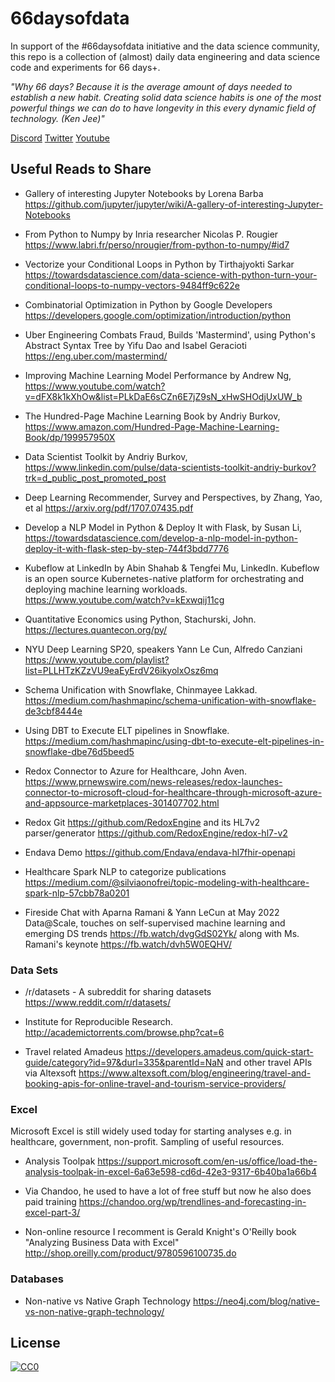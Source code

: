 # 66daysofdata

In support of the #66daysofdata initiative and the data science community, this repo is a collection of (almost) daily data engineering and data science code and experiments for 66 days+.  

*"Why 66 days?  Because it is the average amount of days needed to establish a new habit. Creating solid data science habits is one of the most powerful things we can do to have longevity in this every dynamic field of technology. (Ken Jee)"*


[Discord](https://discord.com/invite/VXSUJYJ)
[Twitter](https://twitter.com/KenJee_DS/status/1299734773456203777)
[Youtube](https://www.youtube.com/watch?v=uXLnbdHMf8w)


## Useful Reads to Share ##

- Gallery of interesting Jupyter Notebooks by Lorena Barba https://github.com/jupyter/jupyter/wiki/A-gallery-of-interesting-Jupyter-Notebooks

- From Python to Numpy by Inria researcher Nicolas P. Rougier https://www.labri.fr/perso/nrougier/from-python-to-numpy/#id7

- Vectorize your Conditional Loops in Python by Tirthajyokti Sarkar https://towardsdatascience.com/data-science-with-python-turn-your-conditional-loops-to-numpy-vectors-9484ff9c622e

- Combinatorial Optimization in Python by Google Developers https://developers.google.com/optimization/introduction/python

- Uber Engineering Combats Fraud, Builds 'Mastermind', using Python's Abstract Syntax Tree by Yifu Dao and Isabel Geracioti https://eng.uber.com/mastermind/  

- Improving Machine Learning Model Performance by Andrew Ng, https://www.youtube.com/watch?v=dFX8k1kXhOw&list=PLkDaE6sCZn6E7jZ9sN_xHwSHOdjUxUW_b

- The Hundred-Page Machine Learning Book by Andriy Burkov, https://www.amazon.com/Hundred-Page-Machine-Learning-Book/dp/199957950X

- Data Scientist Toolkit by Andriy Burkov, https://www.linkedin.com/pulse/data-scientists-toolkit-andriy-burkov?trk=d_public_post_promoted_post

- Deep Learning Recommender, Survey and Perspectives, by Zhang, Yao, et al https://arxiv.org/pdf/1707.07435.pdf

- Develop a NLP Model in Python & Deploy It with Flask, by Susan Li, https://towardsdatascience.com/develop-a-nlp-model-in-python-deploy-it-with-flask-step-by-step-744f3bdd7776

- Kubeflow at LinkedIn by Abin Shahab & Tengfei Mu, LinkedIn. Kubeflow is an open source Kubernetes-native platform for orchestrating and deploying machine learning workloads. https://www.youtube.com/watch?v=kExwqij11cg

- Quantitative Economics using Python, Stachurski, John. https://lectures.quantecon.org/py/

- NYU Deep Learning SP20, speakers Yann Le Cun, Alfredo Canziani
 https://www.youtube.com/playlist?list=PLLHTzKZzVU9eaEyErdV26ikyolxOsz6mq

- Schema Unification with Snowflake, Chinmayee Lakkad. https://medium.com/hashmapinc/schema-unification-with-snowflake-de3cbf8444e

- Using DBT to Execute ELT pipelines in Snowflake. https://medium.com/hashmapinc/using-dbt-to-execute-elt-pipelines-in-snowflake-dbe76d5beed5

- Redox Connector to Azure for Healthcare, John Aven. https://www.prnewswire.com/news-releases/redox-launches-connector-to-microsoft-cloud-for-healthcare-through-microsoft-azure-and-appsource-marketplaces-301407702.html

- Redox Git https://github.com/RedoxEngine and its HL7v2 parser/generator https://github.com/RedoxEngine/redox-hl7-v2 

- Endava Demo https://github.com/Endava/endava-hl7fhir-openapi

- Healthcare Spark NLP to categorize publications https://medium.com/@silviaonofrei/topic-modeling-with-healthcare-spark-nlp-57cbb78a0201

- Fireside Chat with Aparna Ramani & Yann LeCun at May 2022 Data@Scale, touches on self-supervised machine learning and emerging DS trends https://fb.watch/dvgGdS02Yk/ along with Ms. Ramani's keynote https://fb.watch/dvh5W0EQHV/

### Data Sets

- /r/datasets - A subreddit for sharing datasets https://www.reddit.com/r/datasets/

- Institute for Reproducible Research. http://academictorrents.com/browse.php?cat=6 

- Travel related Amadeus https://developers.amadeus.com/quick-start-guide/category?id=97&durl=335&parentId=NaN and other travel APIs via Altexsoft https://www.altexsoft.com/blog/engineering/travel-and-booking-apis-for-online-travel-and-tourism-service-providers/


### Excel

Microsoft Excel is still widely used today for starting analyses e.g. in healthcare, government, non-profit. Sampling of useful resources.

- Analysis Toolpak https://support.microsoft.com/en-us/office/load-the-analysis-toolpak-in-excel-6a63e598-cd6d-42e3-9317-6b40ba1a66b4

- Via Chandoo, he used to have a lot of free stuff but now he also does paid training  https://chandoo.org/wp/trendlines-and-forecasting-in-excel-part-3/

- Non-online resource I recomment is Gerald Knight's O'Reilly book "Analyzing Business Data with Excel" http://shop.oreilly.com/product/9780596100735.do


### Databases

- Non-native vs Native Graph Technology https://neo4j.com/blog/native-vs-non-native-graph-technology/

## License

[![CC0](https://i.creativecommons.org/p/zero/1.0/88x31.png)](https://creativecommons.org/publicdomain/zero/1.0/)

